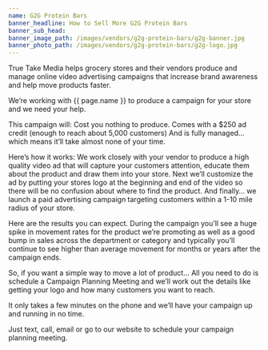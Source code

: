 ```yaml
---
name: G2G Protein Bars
banner_headline: How to Sell More G2G Protein Bars
banner_sub_head:
banner_image_path: /images/vendors/g2g-protein-bars/g2g-banner.jpg
banner_photo_path: /images/vendors/g2g-protein-bars/g2g-logo.jpg
---
```


True Take Media helps grocery stores and their vendors produce and manage online video advertising campaigns that increase brand awareness and help move products faster.
 
We’re working with {{ page.name }} to produce a campaign for your store and we need your help.
 
This campaign will:
Cost you nothing to produce.
Comes with a $250 ad credit (enough to reach about 5,000 customers)
And is fully managed… which means it’ll take almost none of your time.
 
Here’s how it works:
We work closely with your vendor to produce a high quality video ad that will capture your customers attention, educate them about the product and draw them into your store. 
Next we’ll customize the ad by putting your stores logo at the beginning and end of the video so there will be no confusion about where to find the product.
And finally… we launch a paid advertising campaign targeting customers within a 1-10 mile radius of your store.
 
Here are the results you can expect.
During the campaign you’ll see a huge spike in movement rates for the product we’re promoting as well as a good bump in sales across the department or category and typically you’ll continue to see higher than average movement for months or years after the campaign ends.
 
So, if you want a simple way to move a lot of product...
All you need to do is schedule a Campaign Planning Meeting and we’ll work out the details like getting your logo and how many customers you want to reach.
 
It only takes a few minutes on the phone and we’ll have your campaign up and running in no time.
 
Just text, call, email or go to our website to schedule your campaign planning meeting.